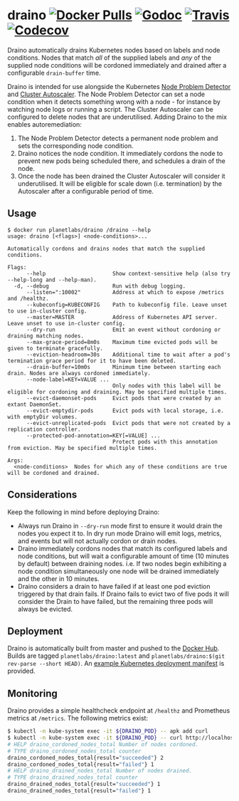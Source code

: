 # draino [![Docker Pulls](https://img.shields.io/docker/pulls/planetlabs/draino.svg)](https://hub.docker.com/r/planetlabs/draino/) [![Godoc](https://img.shields.io/badge/godoc-reference-blue.svg)](https://godoc.org/github.com/planetlabs/draino) [![Travis](https://img.shields.io/travis/org/planetlabs/draino.svg?maxAge=300)](https://travis-ci.org/planetlabs/draino/) [![Codecov](https://img.shields.io/codecov/c/github/planetlabs/draino.svg?maxAge=3600)](https://codecov.io/gh/planetlabs/draino/)
Draino automatically drains Kubernetes nodes based on labels and node
conditions. Nodes that match _all_ of the supplied labels and _any_ of the
supplied node conditions will be cordoned immediately and drained after a
configurable `drain-buffer` time.

Draino is intended for use alongside the Kubernetes [Node Problem Detector](https://github.com/kubernetes/node-problem-detector)
and [Cluster Autoscaler](https://github.com/kubernetes/autoscaler/tree/master/cluster-autoscaler).
The Node Problem Detector can set a node condition when it detects something
wrong with a node - for instance by watching node logs or running a script. The
Cluster Autoscaler can be configured to delete nodes that are underutilised.
Adding Draino to the mix enables autoremediation:

1. The Node Problem Detector detects a permanent node problem and sets the
   corresponding node condition.
2. Draino notices the node condition. It immediately cordons the node to prevent
   new pods being scheduled there, and schedules a drain of the node.
3. Once the node has been drained the Cluster Autoscaler will consider it
   underutilised. It will be eligible for scale down (i.e. termination) by the
   Autoscaler after a configurable period of time.

## Usage
```
$ docker run planetlabs/draino /draino --help
usage: draino [<flags>] <node-conditions>...

Automatically cordons and drains nodes that match the supplied conditions.

Flags:
      --help                     Show context-sensitive help (also try --help-long and --help-man).
  -d, --debug                    Run with debug logging.
      --listen=":10002"          Address at which to expose /metrics and /healthz.
      --kubeconfig=KUBECONFIG    Path to kubeconfig file. Leave unset to use in-cluster config.
      --master=MASTER            Address of Kubernetes API server. Leave unset to use in-cluster config.
      --dry-run                  Emit an event without cordoning or draining matching nodes.
      --max-grace-period=8m0s    Maximum time evicted pods will be given to terminate gracefully.
      --eviction-headroom=30s    Additional time to wait after a pod's termination grace period for it to have been deleted.
      --drain-buffer=10m0s       Minimum time between starting each drain. Nodes are always cordoned immediately.
      --node-label=KEY=VALUE ...
                                 Only nodes with this label will be eligible for cordoning and draining. May be specified multiple times.
      --evict-daemonset-pods     Evict pods that were created by an extant DaemonSet.
      --evict-emptydir-pods      Evict pods with local storage, i.e. with emptyDir volumes.
      --evict-unreplicated-pods  Evict pods that were not created by a replication controller.
      --protected-pod-annotation=KEY[=VALUE] ...
                                 Protect pods with this annotation from eviction. May be specified multiple times.

Args:
  <node-conditions>  Nodes for which any of these conditions are true will be cordoned and drained.

```

## Considerations
Keep the following in mind before deploying Draino:

* Always run Draino in `--dry-run` mode first to ensure it would drain the nodes
  you expect it to. In dry run mode Draino will emit logs, metrics, and events
  but will not actually cordon or drain nodes.
* Draino immediately cordons nodes that match its configured labels and node
  conditions, but will wait a configurable amount of time (10 minutes by default)
  between draining nodes. i.e. If two nodes begin exhibiting a node condition
  simultaneously one node will be drained immediately and the other in 10 minutes.
* Draino considers a drain to have failed if at least one pod eviction triggered
  by that drain fails. If Draino fails to evict two of five pods it will consider
  the Drain to have failed, but the remaining three pods will always be evicted.

## Deployment
Draino is automatically built from master and pushed to the [Docker Hub](https://hub.docker.com/r/planetlabs/draino/).
Builds are tagged `planetlabs/draino:latest` and `planetlabs/draino:$(git rev-parse --short HEAD)`.
An [example Kubernetes deployment manifest](manifest.yml) is provided.

## Monitoring
Draino provides a simple healthcheck endpoint at `/healthz` and Prometheus
metrics at `/metrics`. The following metrics exist:

```bash
$ kubectl -n kube-system exec -it ${DRAINO_POD} -- apk add curl
$ kubectl -n kube-system exec -it ${DRAINO_POD} -- curl http://localhost:10002/metrics
# HELP draino_cordoned_nodes_total Number of nodes cordoned.
# TYPE draino_cordoned_nodes_total counter
draino_cordoned_nodes_total{result="succeeded"} 2
draino_cordoned_nodes_total{result="failed"} 1
# HELP draino_drained_nodes_total Number of nodes drained.
# TYPE draino_drained_nodes_total counter
draino_drained_nodes_total{result="succeeded"} 1
draino_drained_nodes_total{result="failed"} 1
```

